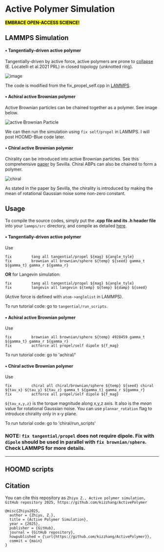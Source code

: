 # Active Polymer Simulation
<mark>**EMBRACE OPEN-ACCESS SCIENCE!**</mark>

##  LAMMPS Simulation
#### • Tangentially-driven active polymer
Tangentially-driven by active force, active polymers are prone to [collapse](https://journals.aps.org/prl/abstract/10.1103/PhysRevLett.126.097801) (E. Locatelli et al.2021 PRL) in closed topology (unknotted ring).  

![image](https://github.com/user-attachments/assets/f9ae74b8-3651-4d3f-8814-2ec23f109fbb "Active force is along the tangent vector.")

The code is modified from the fix_propel_self.cpp in [LAMMPS](https://github.com/lammps).

#### • Achiral active Brownian polymer 
Active Brownian particles can be chained together as a polymer. See image below.

![active Brownian Particle](https://github.com/user-attachments/assets/b4a1933e-60c6-443c-add8-8b685f8075b2)

We can then run the simulation using `fix self/propel` in LAMMPS. I will post HOOMD-Blue code later.

#### • Chiral active Brownian polymer
Chirality can be introduced into active Brownian particles. See this comprehensive [paper](https://journals.aps.org/pre/abstract/10.1103/PhysRevE.94.062120) by Sevilla. Chiral ABPs can also be chained to form a polymer. 

![chiral](https://github.com/user-attachments/assets/1825c94c-60d8-4b5c-8226-46b5ca1158da "Chiral active polymer with torque acting to rotate the direction of active force.")

As stated in the paper by Sevilla, the chirality is introduced by making the mean of rotational Gaussian noise some non-zero constant.

## Usage 
To compile the source codes, simply put the **.cpp file and its .h header file** into your `lammps/src` directory, and compile as detailed [here](https://docs.lammps.org/Build.html).

#### • Tangentially-driven active polymer 

Use 

```
fix         tang all tangential/propel ${mag} ${angle_tyle}
fix         brownian all brownian/sphere ${temp} ${seed} gamma_t ${gamma_t} gamma_r ${gamma_r}
```

**OR** for Langevin simulation:

```
fix         tang all tangential/propel ${mag} ${angle_tyle}
fix         langevin all langevin ${temp} ${temp} ${damp} ${seed}
```


(Active force is defined with `atom->anglelist` in LAMMPS). 

To run tutorial code: go to `tangential/run_scripts`.

#### • Achiral active Brownian polymer

Use 
```
fix         brownian all brownian/sphere ${temp} 4928459 gamma_t ${gamma_t} gamma_r ${gamma_r}
fix         actforce all propel/self dipole ${f_mag}
```

To run tutorial code: go to 'achiral/'

#### • Chiral active Brownian polymer

Use 

```
fix         chiral all chiral/brownian/sphere ${temp} ${seed} chiral ${tau_x} ${tau_y} ${tau_z} gamma_t ${gamma_t} gamma_r ${gamma_r}
fix         actforce all propel/self dipole ${f_mag}
```

`${tau_x,y,z}` is the torque magnitude along x,y,z axis. It also is the *mean* value for rotational Gaussian noise. You can use `plannar_rotation` flag to introduce chirality only in x-y plane.

To run tutorial code: go to 'chiral/run_scripts'

### NOTE: **`fix tangential/propel` does not require dipole. Fix with `dipole` should be used in parallel with `fix brownian/sphere`. Check LAMMPS for more details.**
----

## HOOMD scripts


## Citation
You can cite this repository as 
`Zhiyu Z., Active polymer simulation, GitHub repository 2025, https://github.com/kizzhang/ActivePolymer`
```
@misc{Zhiyu2025,
  author = {Zhiyu, Z.},
  title = {Active Polymer Simulation},
  year = {2025},
  publisher = {GitHub},
  journal = {GitHub repository},
  howpublished = {\url{https://github.com/kizzhang/ActivePolymer}},
  commit = {main}
}
```

